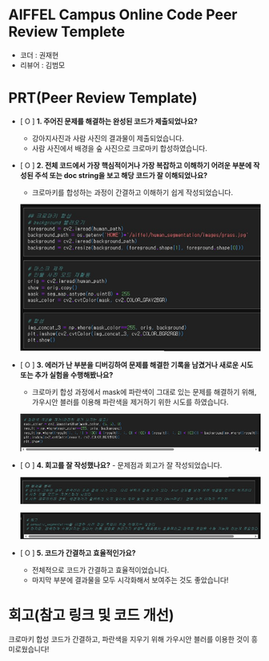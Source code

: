 # AIFFEL Campus Online Code Peer Review Templete
- 코더 : 권재현
- 리뷰어 : 김범모


# PRT(Peer Review Template)
- [ O ]  **1. 주어진 문제를 해결하는 완성된 코드가 제출되었나요?**
    - 강아지사진과 사람 사진의 결과물이 제출되었습니다.
    - 사람 사진에서 배경을 숲 사진으로 크로마키 합성하였습니다.
    
- [ O ]  **2. 전체 코드에서 가장 핵심적이거나 가장 복잡하고 이해하기 어려운 부분에 작성된 
주석 또는 doc string을 보고 해당 코드가 잘 이해되었나요?**
    - 크로마키를 합성하는 과정이 간결하고 이해하기 쉽게 작성되었습니다.
      
  ![image4](image4.jpg)
        
- [ O ]  **3. 에러가 난 부분을 디버깅하여 문제를 해결한 기록을 남겼거나
새로운 시도 또는 추가 실험을 수행해봤나요?**
    - 크로마키 합성 과정에서 mask에 파란색이 그대로 있는 문제를 해결하기 위해, 가우시안 블러를 이용해 파란색을 제거하기 위한 시도를 하였습니다.
      
  ![image1](image1.jpg)

- [ O ]  **4. 회고를 잘 작성했나요?**
      - 문제점과 회고가 잘 작성되었습니다.
  
  ![image2](image2.jpg)
  
  ![image3](image3.jpg)
        
- [ O ]  **5. 코드가 간결하고 효율적인가요?**
    - 전체적으로 코드가 간결하고 효율적이었습니다.
    - 마지막 부분에 결과물을 모두 시각화해서 보여주는 것도 좋았습니다!

# 회고(참고 링크 및 코드 개선)

크로마키 합성 코드가 간결하고, 파란색을 지우기 위해 가우시안 블러를 이용한 것이 흥미로웠습니다!
